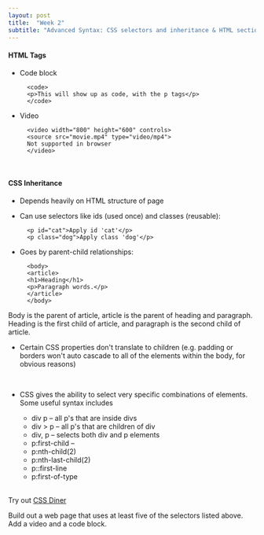 ```yaml
---
layout: post
title:  "Week 2"
subtitle: "Advanced Syntax: CSS selectors and inheritance & HTML sections, articles, code blocks"
---
```

<div id = "week2" class="anchor"></div>

#### HTML Tags 
* Code block 


        <code>
        <p>This will show up as code, with the p tags</p>
        </code>

* Video 


        <video width="800" height="600" controls>
        <source src="movie.mp4" type="video/mp4">
        Not supported in browser
        </video> 

<br> 

#### CSS Inheritance 
* Depends heavily on HTML structure of page
* Can use selectors like ids (used once) and classes (reusable):

        <p id="cat">Apply id 'cat'</p>
        <p class="dog">Apply class 'dog'</p>


* Goes by parent-child relationships: 

        <body>
        <article>
        <h1>Heading</h1>
        <p>Paragraph words.</p>
        </article>
        </body> 

Body is the parent of article, article is the parent of heading and paragraph. Heading is the first child of article, and paragraph is the second child of article.
<br>
  
* Certain CSS properties don't translate to children (e.g. padding or borders won't auto cascade to all of the elements within the body, for obvious reasons) 

<br> 

* CSS gives the ability to select very specific combinations of elements. Some useful syntax includes 

    * div p – all p's that are inside divs
    * div > p – all p's that are children of div
    * div, p – selects both div and p elements
    * p:first-child – 
    * p:nth-child(2)
    * p:nth-last-child(2)
    * p::first-line
    * p:first-of-type  

<br>
Try out <a href="http://flukeout.github.io">CSS Diner</a>

Build out a web page that uses at least five of the selectors listed above. Add a video and a code block.